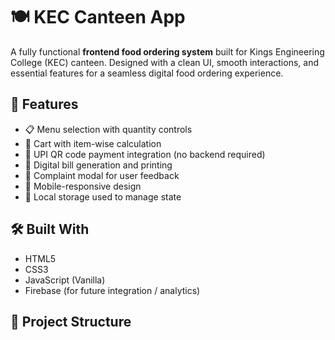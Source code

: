 # 🍽️ KEC Canteen App

A fully functional **frontend food ordering system** built for Kings Engineering College (KEC) canteen. Designed with a clean UI, smooth interactions, and essential features for a seamless digital food ordering experience.

## 🚀 Features

- 📋 Menu selection with quantity controls
- 🛒 Cart with item-wise calculation
- 💸 UPI QR code payment integration (no backend required)
- 🧾 Digital bill generation and printing
- 💬 Complaint modal for user feedback
- 📱 Mobile-responsive design
- 🔐 Local storage used to manage state

## 🛠 Built With

- HTML5
- CSS3
- JavaScript (Vanilla)
- Firebase (for future integration / analytics)

## 📂 Project Structure

